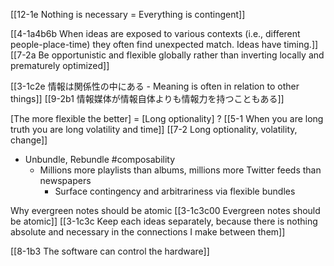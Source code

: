 [[12-1e Nothing is necessary = Everything is contingent]]

[[4-1a4b6b When ideas are exposed to various contexts (i.e., different people-place-time) they often find unexpected match. Ideas have timing.]]
	[[7-2a Be opportunistic and flexible globally rather than inverting locally and prematurely optimized]]

[[3-1c2e 情報は関係性の中にある - Meaning is often in relation to other things]]
[[9-2b1 情報媒体が情報自体よりも情報力を持つこともある]]

[The more flexible the better] = [Long optionality] ?
	[[5-1 When you are long truth you are long volatility and time]]
	[[7-2 Long optionality, volatility, change]]

- Unbundle, Rebundle #composability 
	- Millions more playlists than albums, millions more Twitter feeds than newspapers
		- Surface contingency and arbitrariness via flexible bundles

Why evergreen notes should be atomic
	[[3-1c3c00 Evergreen notes should be atomic]]
		[[3-1c3c Keep each ideas separately, because there is nothing absolute and necessary in the connections I make between them]]

[[8-1b3 The software can control the hardware]]